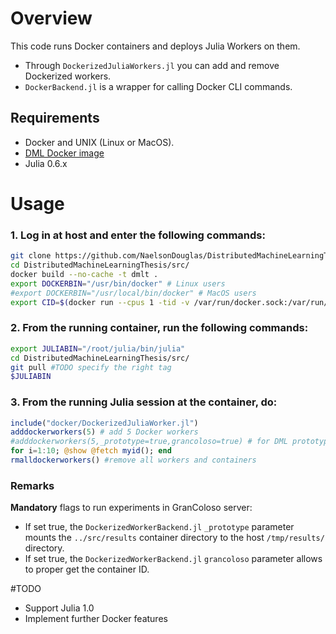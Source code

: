 # Overview
This code runs Docker containers and deploys Julia Workers on them.

* Through `DockerizedJuliaWorkers.jl` you can add and remove Dockerized workers.
* `DockerBackend.jl` is a wrapper for calling Docker CLI commands.

## Requirements

* Docker and UNIX (Linux or MacOS).
* [DML Docker image](https://github.com/NaelsonDouglas/DistributedMachineLearningThesis#build-the-docker-image)
* Julia 0.6.x

# Usage

### 1. Log in at host and enter the following commands:

```bash
git clone https://github.com/NaelsonDouglas/DistributedMachineLearningThesis.git
cd DistributedMachineLearningThesis/src/
docker build --no-cache -t dmlt .
export DOCKERBIN="/usr/bin/docker" # Linux users
#export DOCKERBIN="/usr/local/bin/docker" # MacOS users
export CID=$(docker run --cpus 1 -tid -v /var/run/docker.sock:/var/run/docker.sock -v $DOCKERBIN:/usr/bin/docker -v /tmp/results:/DistributedMachineLearningThesis/src/results dmlt) && docker exec -ti $CID /bin/bash
```


### 2. From the running container, run the following commands:

```bash
export JULIABIN="/root/julia/bin/julia"
cd DistributedMachineLearningThesis/src/
git pull #TODO specify the right tag
$JULIABIN
```

### 3. From the running Julia session at the container, do:

```julia
include("docker/DockerizedJuliaWorker.jl")
adddockerworkers(5) # add 5 Docker workers
#adddockerworkers(5,_prototype=true,grancoloso=true) # for DML prototyping at GranColoso
for i=1:10; @show @fetch myid(); end
rmalldockerworkers() #remove all workers and containers
```
### Remarks

**Mandatory** flags to run experiments in GranColoso server:

* If set true, the `DockerizedWorkerBackend.jl` `_prototype` parameter mounts the `../src/results` container directory to the host `/tmp/results/` directory.
* If set true, the `DockerizedWorkerBackend.jl` `grancoloso` parameter allows to proper get the container ID.


#TODO

* Support Julia 1.0
* Implement further Docker features

